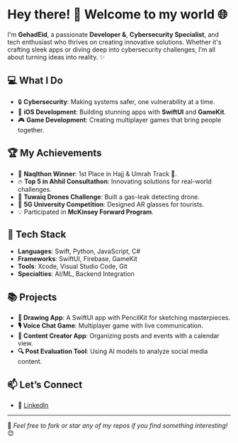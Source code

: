 # Hey there! 👋 Welcome to my world 🌐

I'm **GehadEid**, a passionate **Developer &**, **Cybersecurity Specialist**, and tech enthusiast who thrives on creating innovative solutions. Whether it's crafting sleek apps or diving deep into cybersecurity challenges, I’m all about turning ideas into reality. ✨

## 💻 **What I Do**
- 🔒 **Cybersecurity**: Making systems safer, one vulnerability at a time.
- 📱 **iOS Development**: Building stunning apps with **SwiftUI** and **GameKit**.
- 🎮 **Game Development**: Creating multiplayer games that bring people together.

## 🏆 **My Achievements**
- 🥇 **Naqlthon Winner**: 1st Place in Hajj & Umrah Track 🕋.
- 🔥 **Top 5 in Ahhil Consultathon**: Innovating solutions for real-world challenges.
- 🚁 **Tuwaiq Drones Challenge**: Built a gas-leak detecting drone.
- 🎨 **5G University Competition**: Designed AR glasses for tourists.
- 💡 Participated in **McKinsey Forward Program**.

## 🔧 **Tech Stack**
- **Languages**: Swift, Python, JavaScript, C#
- **Frameworks**: SwiftUI, Firebase, GameKit
- **Tools**: Xcode, Visual Studio Code, Git
- **Specialties**: AI/ML, Backend Integration

## 📚 **Projects**
- **🎨 Drawing App**: A SwiftUI app with PencilKit for sketching masterpieces.
- **🎙️ Voice Chat Game**: Multiplayer game with live communication.
- **📅 Content Creator App**: Organizing posts and events with a calendar view.
- **🔍 Post Evaluation Tool**: Using AI models to analyze social media content.


## 📫 **Let’s Connect**
- 💼 [LinkedIn](https://www.linkedin.com/in/gehadeid/)

---

🔗 *Feel free to fork or star any of my repos if you find something interesting!* 😊
